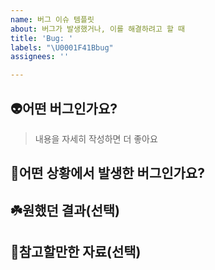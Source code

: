 ```yaml
---
name: 버그 이슈 템플릿
about: 버그가 발생했거나, 이를 해결하려고 할 때
title: 'Bug: '
labels: "\U0001F41Bbug"
assignees: ''

---
```


## 👽어떤 버그인가요?
>내용을 자세히 작성하면 더 좋아요


## 🤧어떤 상황에서 발생한 버그인가요?


## ☘️원했던 결과(선택)


## 📖참고할만한 자료(선택)
